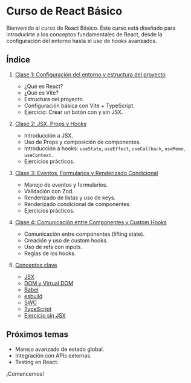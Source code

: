 # Curso de React Básico

Bienvenido al curso de React Básico. Este curso está diseñado para introducirte a los conceptos fundamentales de React, desde la configuración del entorno hasta el uso de hooks avanzados.

## Índice

1. [Clase 1: Configuración del entorno y estructura del proyecto](clase-01/clase-01.md)
   - ¿Qué es React?
   - ¿Qué es Vite?
   - Estructura del proyecto.
   - Configuración básica con Vite + TypeScript.
   - Ejercicio: Crear un botón con y sin JSX.

2. [Clase 2: JSX, Props y Hooks](clase-02/clase-02.md)
   - Introducción a JSX.
   - Uso de Props y composición de componentes.
   - Introducción a hooks: `useState`, `useEffect`, `useCallback`, `useMemo`, `useContext`.
   - Ejercicios prácticos.

3. [Clase 3: Eventos, Formularios y Renderizado Condicional](clase-03/clase-03.md)
   - Manejo de eventos y formularios.
   - Validación con Zod.
   - Renderizado de listas y uso de keys.
   - Renderizado condicional de componentes.
   - Ejercicios prácticos.

4. [Clase 4: Comunicación entre Componentes y Custom Hooks](clase-04/clase-04.md)
   - Comunicación entre componentes (lifting state).
   - Creación y uso de custom hooks.
   - Uso de refs con inputs.
   - Reglas de los hooks.

5. [Conceptos clave](content/)
   - [JSX](content/jsx.md)
   - [DOM y Virtual DOM](content/dom.md)
   - [Babel](content/babel.md)
   - [esbuild](content/esbuild.md)
   - [SWC](content/swc.md)
   - [TypeScript](content/typescript.md)
   - [Ejercicio sin JSX](content/ejercicio-sin-jsx.md)

## Próximos temas

- Manejo avanzado de estado global.
- Integración con APIs externas.
- Testing en React.

¡Comencemos!
